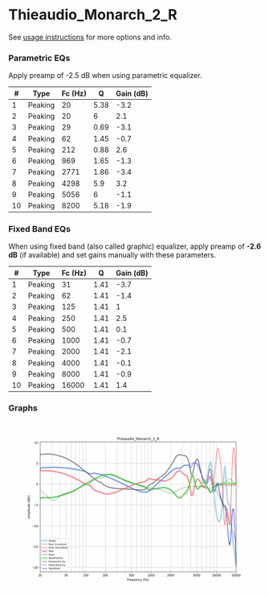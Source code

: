 # Thieaudio_Monarch_2_R
See [usage instructions](https://github.com/jaakkopasanen/AutoEq#usage) for more options and info.

### Parametric EQs
Apply preamp of -2.5 dB when using parametric equalizer.

|   # | Type    |   Fc (Hz) |    Q |   Gain (dB) |
|-----|---------|-----------|------|-------------|
|   1 | Peaking |        20 | 5.38 |        -3.2 |
|   2 | Peaking |        20 | 6    |         2.1 |
|   3 | Peaking |        29 | 0.69 |        -3.1 |
|   4 | Peaking |        62 | 1.45 |        -0.7 |
|   5 | Peaking |       212 | 0.88 |         2.6 |
|   6 | Peaking |       969 | 1.65 |        -1.3 |
|   7 | Peaking |      2771 | 1.86 |        -3.4 |
|   8 | Peaking |      4298 | 5.9  |         3.2 |
|   9 | Peaking |      5056 | 6    |        -1.1 |
|  10 | Peaking |      8200 | 5.18 |        -1.9 |

### Fixed Band EQs
When using fixed band (also called graphic) equalizer, apply preamp of **-2.6 dB** (if available) and set gains manually with these parameters.

|   # | Type    |   Fc (Hz) |    Q |   Gain (dB) |
|-----|---------|-----------|------|-------------|
|   1 | Peaking |        31 | 1.41 |        -3.7 |
|   2 | Peaking |        62 | 1.41 |        -1.4 |
|   3 | Peaking |       125 | 1.41 |         1   |
|   4 | Peaking |       250 | 1.41 |         2.5 |
|   5 | Peaking |       500 | 1.41 |         0.1 |
|   6 | Peaking |      1000 | 1.41 |        -0.7 |
|   7 | Peaking |      2000 | 1.41 |        -2.1 |
|   8 | Peaking |      4000 | 1.41 |        -0.1 |
|   9 | Peaking |      8000 | 1.41 |        -0.9 |
|  10 | Peaking |     16000 | 1.41 |         1.4 |

### Graphs
![](./Thieaudio_Monarch_2_R.png)
